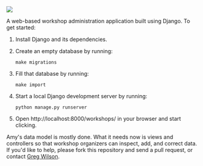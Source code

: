 <img src="amy.png" />

A web-based workshop administration application built using Django.
To get started:

1.  Install Django and its dependencies.

2.  Create an empty database by running:

    ~~~
    make migrations
    ~~~

3.  Fill that database by running:

    ~~~
    make import
    ~~~

4.  Start a local Django development server by running:

    ~~~
    python manage.py runserver
    ~~~

5.  Open http://localhost:8000/workshops/ in your browser and start clicking.

Amy's data model is mostly done.
What it needs now is views and controllers
so that workshop organizers can inspect, add, and correct data.
If you'd like to help,
please fork this repository and send a pull request,
or contact [Greg Wilson](gvwilson@software-carpentry.org).
